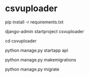 # csvuploader

pip install -r requirements.txt

django-admin startproject csvuploader

cd csvuploader

python manage.py startapp api

python manage.py makemigrations

python manage.py migrate
